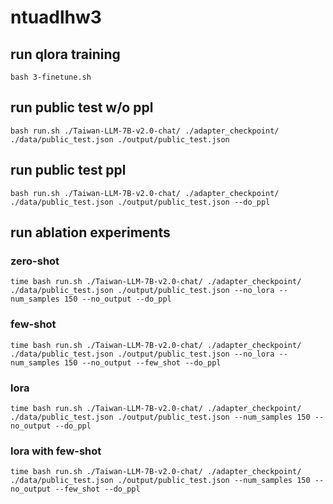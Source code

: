 # ntuadlhw3

## run qlora training

``` bash 3-finetune.sh ```

## run public test w/o ppl

``` bash run.sh ./Taiwan-LLM-7B-v2.0-chat/ ./adapter_checkpoint/ ./data/public_test.json ./output/public_test.json ```

## run public test ppl

``` bash run.sh ./Taiwan-LLM-7B-v2.0-chat/ ./adapter_checkpoint/ ./data/public_test.json ./output/public_test.json --do_ppl ```

## run ablation experiments

### zero-shot
``` time bash run.sh ./Taiwan-LLM-7B-v2.0-chat/ ./adapter_checkpoint/ ./data/public_test.json ./output/public_test.json --no_lora --num_samples 150 --no_output --do_ppl ```
### few-shot
``` time bash run.sh ./Taiwan-LLM-7B-v2.0-chat/ ./adapter_checkpoint/ ./data/public_test.json ./output/public_test.json --no_lora --num_samples 150 --no_output --few_shot --do_ppl ```
### lora
``` time bash run.sh ./Taiwan-LLM-7B-v2.0-chat/ ./adapter_checkpoint/ ./data/public_test.json ./output/public_test.json --num_samples 150 --no_output --do_ppl ```
### lora with few-shot
``` time bash run.sh ./Taiwan-LLM-7B-v2.0-chat/ ./adapter_checkpoint/ ./data/public_test.json ./output/public_test.json --num_samples 150 --no_output --few_shot --do_ppl ```
